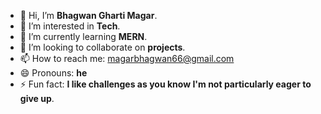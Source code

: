 - 👋 Hi, I’m **Bhagwan Gharti Magar**.
- 👀 I’m interested in **Tech**.
- 🌱 I’m currently learning **MERN**.
- 💞️ I’m looking to collaborate on **projects**.
- 📫 How to reach me: magarbhagwan66@gmail.com
- 😄 Pronouns: **he**
- ⚡ Fun fact: **I like challenges as you know I'm not particularly eager to give up**. 

<!---
Bhagwan06/Bhagwan06 is a ✨ special ✨ repository because its `README.md` (this file) appears on your GitHub profile.
You can click the Preview link to take a look at your changes.
--->
